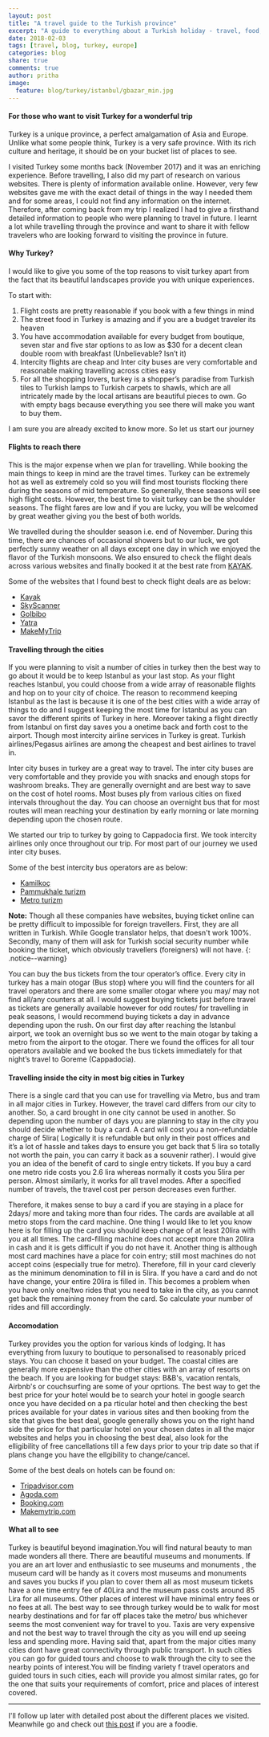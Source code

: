 ```yaml
---
layout: post
title: "A travel guide to the Turkish province"
excerpt: "A guide to everything about a Turkish holiday - travel, food, local life and more"
date: 2018-02-03
tags: [travel, blog, turkey, europe]
categories: blog
share: true
comments: true
author: pritha
image:
  feature: blog/turkey/istanbul/gbazar_min.jpg
---
```


#### For those who want to visit Turkey for a wonderful trip

Turkey is a unique province, a perfect amalgamation of Asia and Europe. Unlike what some people think, Turkey is a very safe province. With its rich culture and heritage, it should be on your bucket list of places to see.

I visited Turkey some months back (November 2017) and it was an enriching experience. Before travelling, I also did my part of research on various websites. There is plenty of information available online. However, very few websites gave me with the exact detail of things in the way I needed them and for some areas, I could not find any information on the internet. Therefore, after coming back from my trip I realized I had to give a firsthand detailed information to people who were planning to travel in future. I learnt a lot while travelling through the province and want to share it with fellow travelers who are looking forward to visiting the province in future.

#### Why Turkey?

I would like to give you some of the top reasons to visit turkey apart from the fact that its beautiful landscapes provide you with unique experiences.

To start with:

1.	Flight costs are pretty reasonable if you book with a few things in mind
2.	The street food in Turkey is amazing and if you are a budget traveler its heaven
3.	You have accommodation available for every budget from boutique, seven star and five star options to as low as $30 for a decent clean double room with breakfast (Unbelievable? Isn’t it)
4.	Intercity flights are cheap and Inter city buses are very comfortable and reasonable making travelling across cities easy
5.	For all the shopping lovers, turkey is a shopper’s paradise from Turkish tiles to Turkish lamps to Turkish carpets to shawls, which are all intricately made by the local artisans are beautiful pieces to own. Go with empty bags because everything you see there will make you want to buy them.

I am sure you are already excited to know more. So let us start our journey

#### Flights to reach there

This is the major expense when we plan for travelling. While booking the main things to keep in mind are the travel times. Turkey can be extremely hot as well as extremely cold so you will find most tourists flocking there during the seasons of mid temperature. So generally, these seasons will see high flight costs. However, the best time to visit turkey can be the shoulder seasons. The flight fares are low and if you are lucky, you will be welcomed by great weather giving you the best of both worlds. 

We travelled during the shoulder season i.e. end of November. During this time, there are chances of occasional showers but to our luck, we got perfectly sunny weather on all days except one day in which we enjoyed the flavor of the Turkish monsoons. We also ensured to check the flight deals across various websites and finally booked it at the best rate from [KAYAK](https://www.kayak.co.in/).

Some of the websites that I found best to check flight deals are as below:

* [Kayak](https://www.kayak.co.in/)
* [SkyScanner](https://www.skyscanner.co.in/)
* [GoIbibo](https://www.goibibo.com/)
* [Yatra](https://www.yatra.com/)
* [MakeMyTrip](https://www.makemytrip.com/)

#### Travelling through the cities

If you were planning to visit a number of cities in turkey then the best way to go about it would be to keep Istanbul as your last stop. As your flight reaches Istanbul, you could choose from a wide array of reasonable flights and hop on to your city of choice. The reason to recommend keeping Istanbul as the last is because it is one of the best cities with a wide array of things to do and I suggest keeping the most time for Istanbul as you can savor the different spirits of Turkey in here. Moreover taking a flight directly from Istanbul on first day saves you a onetime back and forth cost to the airport.
Though most intercity airline services in Turkey is great. Turkish airlines/Pegasus airlines are among the cheapest and best airlines to travel in.

Inter city buses in turkey are a great way to travel. The inter city buses are very comfortable and they provide you with snacks and enough stops for washroom breaks. They are generally overnight and are best way to save on the cost of hotel rooms. Most buses ply from various cities on fixed intervals throughout the day. You can choose an overnight bus that for most routes will mean reaching your destination by early morning or late morning depending upon the chosen route.

We started our trip to turkey by going to Cappadocia first. We took intercity airlines only once throughout our trip. For most part of our journey we used inter city buses.

Some of the best intercity bus operators are as below:

* [Kamilkoç](https://www.kamilkoc.com.tr/)
* [Pammukhale turizm](https://www.pamukkale.com.tr/)
* [Metro turizm](https://www.metroturizm.com.tr/)

**Note:** Though all these companies have websites, buying ticket online can be pretty difficult to impossible for foreign travellers. First, they are all written in Turkish. While Google translator helps, that doesn't work 100%. Secondly, many of them will ask for Turkish social security number while booking the ticket, which obviously travellers (foreigners) will not have.
{: .notice--warning}

You can buy the bus tickets from the tour operator’s office. Every city in turkey has a main otogar (Bus stop) where you will find the counters for all travel operators and there are some smaller otogar where you may/ may not find all/any counters at all. I would suggest buying tickets just before travel as tickets are generally available however for odd routes/ for travelling in peak seasons, I would recommend buying tickets a day in advance depending upon the rush. On our first day after reaching the Istanbul airport, we took an overnight bus so we went to the main otogar by taking a metro from the airport to the otogar. There we found the offices for all tour operators available and we booked the bus tickets immediately for that night’s travel to Goreme (Cappadocia).

#### Travelling inside the city in most big cities in Turkey

There is a single card that you can use for travelling via Metro, bus and tram in all major cities in Turkey. However, the travel card differs from our city to another. So, a card brought in one city cannot be used in another. So depending upon the number of days you are planning to stay in the city you should decide whether to buy a card. A card will cost you a non-refundable charge of 5lira( Logically it is refundable but only in their post offices and it’s a lot of hassle and takes days to ensure you get back that 5 lira so totally not worth the pain, you can carry it back as a souvenir rather). I would give you an idea of the benefit of card to single entry tickets. If you buy a card one metro ride costs you 2.6 lira whereas normally it costs you 5lira per person. Almost similarly, it works for all travel modes. After a specified number of travels, the travel cost per person decreases even further.

Therefore, it makes sense to buy a card if you are staying in a place for 2days/ more and taking more than four rides. The cards are available at all metro stops from the card machine. One thing I would like to let you know here is for filling up the card you should keep change of at least 20lira with you at all times. The card-filling machine does not accept more than 20lira in cash and it is gets difficult if you do not have it. Another thing is although most card machines have a place for coin entry; still most machines do not accept coins (especially true for metro). Therefore, fill in your card cleverly as the minimum denomination to fill in is 5lira. If you have a card and do not have change, your entire 20lira is filled in. This becomes a problem when you have only one/two rides that you need to take in the city, as you cannot get back the remaining money from the card. So calculate your number of rides and fill accordingly.

#### Accomodation

Turkey provides you  the option for various kinds of lodging. It has everything from luxury to boutique to personalised to reasonably priced stays. You can choose it based on your budget. The coastal cities are generally more expensive than the other cities with an array of resorts on the beach. If you are looking for budget stays: B&B's, vacation rentals, Airbnb's or couchsurfing are some of your oprtions. The best way to get the best price for your hotel would be to search your hotel in google search once you have decided on a pa rticular hotel and then checking the best prices available for your dates in various sites and then booking from the site that gives the best deal, google generally shows you on the right hand side the price for that particular hotel on your chosen dates in all the major websites and helps you in choosing the best deal, also look for the elligibility of free cancellations till a few days prior to your trip date so that if plans change you have the ellgibility to change/cancel.

Some of the best deals on hotels can be found on:

* [Tripadvisor.com](https://www.tripadvisor.in/)
* [Agoda.com](https://www.agoda.com/en-in/)
* [Booking.com](https://www.booking.com)
* [Makemytrip.com](https://www.makemytrip.com/)

#### What all to see

Turkey is beautiful beyond imagination.You will find natural beauty to man made wonders all there. There are beautiful museums and monuments. If you are an art lover and enthusiastic to see museums and monuments , the museum card will be handy as it covers most museums and monuments and saves you bucks if you plan to cover them all as most museum tickets have a one time entry fee of 40Lira and the museum pass costs around 85 Lira for all museums. Other places of interest will have minimal entry fees or no fees at all. The best way to see through turkey would be to walk for most nearby destinations and for far off places take the metro/ bus whichever seems the most convenient way for travel  to you. Taxis are very expensive and not the best way to travel through the city as you will end up seeing less and spending more. Having said that, apart from the major cities many cities dont have great connectivity through public transport. In such cities you can go for guided tours and choose to walk through the city to see the nearby points of interest.You will be finding variety f travel operators and guided tours in such cities, each will provide you almost similar rates, go for the one that suits your requirements of comfort, price and places of interest covered.

----

I'll follow up later with detailed post about the different places we visited. Meanwhile go and check out [this post](/blog/turkish-food/) if you are a foodie.

